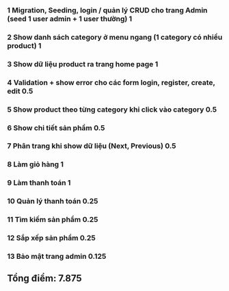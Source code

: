 <h3>1 Migration, Seeding, login / quản lý  CRUD cho trang Admin (seed 1 user admin + 1 user thường)	1 </h3>
<h3>2 Show danh sách category ở menu ngang (1 category có nhiều product)	1</h3>
<h3>3 Show dữ liệu product ra trang home page	1</h3>
<h3>4 Validation + show error cho các form login, register, create, edit	0.5<h3>
<h3>5 Show product theo từng category khi click vào category	0.5</h3>
<h3>6 Show chi tiết sản phẩm	0.5<h3>
<h3>7 Phân trang khi show dữ liệu (Next, Previous)	0.5<h3>
<h3>8 Làm giỏ hàng	1</h3>
<h3>9 Làm thanh toán	1</h3>
<h3>10 Quản lý thanh toán	0.25</h3>
<h3>11 Tìm kiếm sản phẩm	0.25</h3>
<h3>12 Sắp xếp sản phẩm	0.25</h3>
<h3>13 Bảo mật trang admin	0.125</h3>

<h2> Tổng điểm: 7.875‬ </h2>
